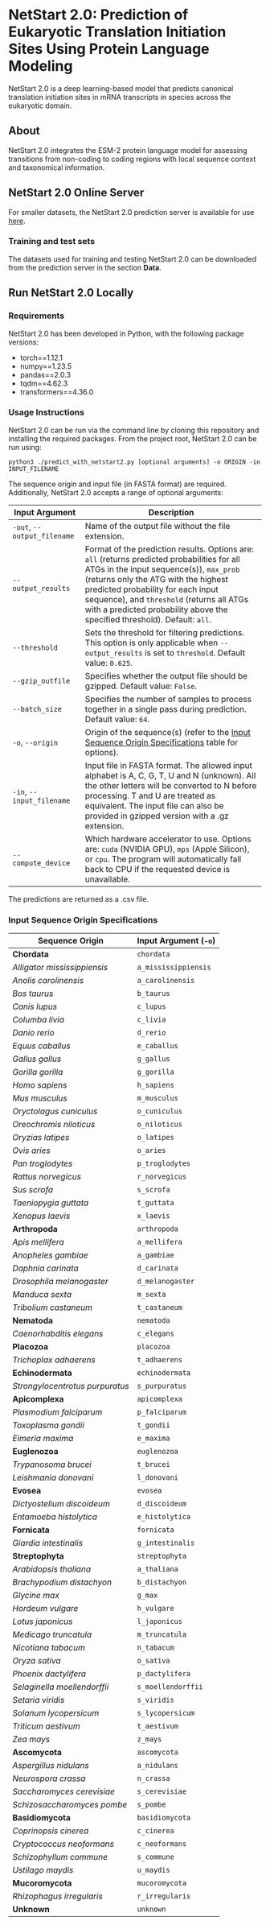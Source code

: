 # NetStart 2.0: Prediction of Eukaryotic Translation Initiation Sites Using Protein Language Modeling
NetStart 2.0 is a deep learning-based model that predicts canonical translation initiation sites in mRNA transcripts in species across the eukaryotic domain.

## About
NetStart 2.0 integrates the ESM-2 protein language model for assessing transitions from non-coding to coding regions with local sequence context and taxonomical information. 

## NetStart 2.0 Online Server
For smaller datasets, the NetStart 2.0 prediction server is available for use [here](https://services.healthtech.dtu.dk/services/NetStart-2.0/). 

### Training and test sets
The datasets used for training and testing NetStart 2.0 can be downloaded from the prediction server in the section **Data**.

## Run NetStart 2.0 Locally
### Requirements
NetStart 2.0 has been developed in Python, with the following package versions:
* torch==1.12.1
* numpy==1.23.5
* pandas==2.0.3
* tqdm==4.62.3
* transformers==4.36.0 

### Usage Instructions
NetStart 2.0 can be run via the command line by cloning this repository and installing the required packages. From the project root, NetStart 2.0 can be run using: 
```
python3 ./predict_with_netstart2.py [optional arguments] -o ORIGIN -in INPUT_FILENAME 
```
The sequence origin and input file (in FASTA format) are required. Additionally, NetStart 2.0 accepts a range of optional arguments:

| Input Argument                  | Description                                                                                                                                          |
|---------------------------------|------------------------------------------------------------------------------------------------------------------------------------------------------|
| `-out`, `--output_filename`     | Name of the output file without the file extension.                                                                                                   |
| `--output_results`              | Format of the prediction results. Options are: `all` (returns predicted probabilities for all ATGs in the input sequence(s)), `max_prob` (returns only the ATG with the highest predicted probability for each input sequence), and `threshold` (returns all ATGs with a predicted probability above the specified threshold). Default: `all`. |
| `--threshold`                   | Sets the threshold for filtering predictions. This option is only applicable when `--output_results` is set to `threshold`. Default value: `0.625`.   |
| `--gzip_outfile`                | Specifies whether the output file should be gzipped. Default value: `False`.                                                                          |
| `--batch_size`                  | Specifies the number of samples to process together in a single pass during prediction. Default value: `64`.                                     |
| `-o`, `--origin`                | Origin of the sequence(s) (refer to the [Input Sequence Origin Specifications](#input-sequence-origin-specifications) table for options).             |
| `-in`, `--input_filename`       | Input file in FASTA format. The allowed input alphabet is A, C, G, T, U and N (unknown). All the other letters will be converted to N before processing. T and U are treated as equivalent. The input file can also be provided in gzipped version with a .gz extension.                                                                        |
|`--compute_device` | Which hardware accelerator to use. Options are:  `cuda` (NVIDIA GPU), `mps` (Apple Silicon), or `cpu`. The program will automatically fall back to CPU if the requested device is unavailable. |

The predictions are returned as a .csv file. 



### Input Sequence Origin Specifications
| **Sequence Origin**             | **Input Argument** (`-o`) |
|---------------------------------|---------------------------|
| **Chordata**                    | `chordata`                |
| *Alligator mississippiensis*    | `a_mississippiensis`      |
| *Anolis carolinensis*           | `a_carolinensis`          |
| *Bos taurus*                    | `b_taurus`                |
| *Canis lupus*                   | `c_lupus`                 |
| *Columba livia*                 | `c_livia`                 |
| *Danio rerio*                   | `d_rerio`                 |
| *Equus caballus*                | `e_caballus`              |
| *Gallus gallus*                 | `g_gallus`                |
| *Gorilla gorilla*               | `g_gorilla`               |
| *Homo sapiens*                  | `h_sapiens`               |
| *Mus musculus*                  | `m_musculus`              |
| *Oryctolagus cuniculus*         | `o_cuniculus`             |
| *Oreochromis niloticus*         | `o_niloticus`             |
| *Oryzias latipes*               | `o_latipes`               |
| *Ovis aries*                    | `o_aries`                 |
| *Pan troglodytes*               | `p_troglodytes`           |
| *Rattus norvegicus*             | `r_norvegicus`            |
| *Sus scrofa*                    | `s_scrofa`                |
| *Taeniopygia guttata*           | `t_guttata`               |
| *Xenopus laevis*                | `x_laevis`                |
| **Arthropoda**                  | `arthropoda`              |
| *Apis mellifera*                | `a_mellifera`             |
| *Anopheles gambiae*             | `a_gambiae`               |
| *Daphnia carinata*              | `d_carinata`              |
| *Drosophila melanogaster*       | `d_melanogaster`          |
| *Manduca sexta*                 | `m_sexta`                 |
| *Tribolium castaneum*           | `t_castaneum`             |
| **Nematoda**                    | `nematoda`                |
| *Caenorhabditis elegans*        | `c_elegans`               |
| **Placozoa**                    | `placozoa`                |
| *Trichoplax adhaerens*          | `t_adhaerens`             |
| **Echinodermata**               | `echinodermata`           |
| *Strongylocentrotus purpuratus* | `s_purpuratus`            |
| **Apicomplexa**                 | `apicomplexa`             |
| *Plasmodium falciparum*         | `p_falciparum`            |
| *Toxoplasma gondii*             | `t_gondii`                |
| *Eimeria maxima*                | `e_maxima`                |
| **Euglenozoa**                  | `euglenozoa`              |
| *Trypanosoma brucei*            | `t_brucei`                |
| *Leishmania donovani*           | `l_donovani`              |
| **Evosea**                      | `evosea`                  |
| *Dictyostelium discoideum*      | `d_discoideum`            |
| *Entamoeba histolytica*         | `e_histolytica`           |
| **Fornicata**                   | `fornicata`               |
| *Giardia intestinalis*          | `g_intestinalis`          |
| **Streptophyta**                | `streptophyta`            |
| *Arabidopsis thaliana*          | `a_thaliana`              |
| *Brachypodium distachyon*       | `b_distachyon`            |
| *Glycine max*                   | `g_max`                   |
| *Hordeum vulgare*               | `h_vulgare`               |
| *Lotus japonicus*               | `l_japonicus`             |
| *Medicago truncatula*           | `m_truncatula`            |
| *Nicotiana tabacum*             | `n_tabacum`               |
| *Oryza sativa*                  | `o_sativa`                |
| *Phoenix dactylifera*           | `p_dactylifera`           |
| *Selaginella moellendorffii*    | `s_moellendorffii`        |
| *Setaria viridis*               | `s_viridis`               |
| *Solanum lycopersicum*          | `s_lycopersicum`          |
| *Triticum aestivum*             | `t_aestivum`              |
| *Zea mays*                      | `z_mays`                  |
| **Ascomycota**                  | `ascomycota`              |
| *Aspergillus nidulans*          | `a_nidulans`              |
| *Neurospora crassa*             | `n_crassa`                |
| *Saccharomyces cerevisiae*      | `s_cerevisiae`            |
| *Schizosaccharomyces pombe*     | `s_pombe`                 |
| **Basidiomycota**               | `basidiomycota`           |
| *Coprinopsis cinerea*           | `c_cinerea`               |
| *Cryptococcus neoformans*       | `c_neoformans`            |
| *Schizophyllum commune*         | `s_commune`               |
| *Ustilago maydis*               | `u_maydis`                |
| **Mucoromycota**                | `mucoromycota`            |
| *Rhizophagus irregularis*       | `r_irregularis`           |
| **Unknown**                     | `unknown`                 |
